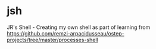 # jsh
JR's Shell - Creating my own shell as part of learning from https://github.com/remzi-arpacidusseau/ostep-projects/tree/master/processes-shell
